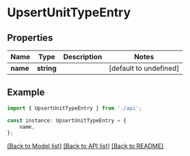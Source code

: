 # UpsertUnitTypeEntry


## Properties

Name | Type | Description | Notes
------------ | ------------- | ------------- | -------------
**name** | **string** |  | [default to undefined]

## Example

```typescript
import { UpsertUnitTypeEntry } from './api';

const instance: UpsertUnitTypeEntry = {
    name,
};
```

[[Back to Model list]](../README.md#documentation-for-models) [[Back to API list]](../README.md#documentation-for-api-endpoints) [[Back to README]](../README.md)
